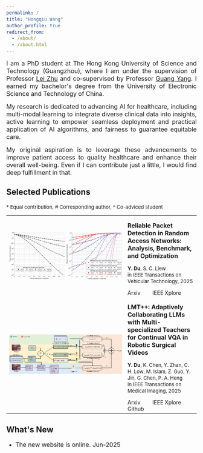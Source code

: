 ```yaml
---
permalink: /
title: "Hongqiu Wang"
author_profile: true
redirect_from: 
  - /about/
  - /about.html
---
```


<p style="text-align: justify;"><font size=3> I am a PhD student at The Hong Kong University of Science and Technology (Guangzhou), where I am under the supervision of Professor <a href="https://sites.google.com/site/indexlzhu/home">Lei Zhu</a> and co-supervised by Professor <a href="https://scholar.google.com/citations?user=ZfzEFpsAAAAJ&hl=en">Guang Yang</a>. I earned my bachelor's degree from the University of Electronic Science and Technology of China.</font></p>

<p style="text-align: justify;"><font size=3>My research is dedicated to advancing AI for healthcare, including multi-modal learning to integrate diverse clinical data into insights, active learning to empower seamless deployment and practical application of AI algorithms, and fairness to guarantee equitable care.</font></p>

<p style="text-align: justify;"><font size=3>My original aspiration is to leverage these advancements to improve patient access to quality healthcare and enhance their overall well-being. Even if I can contribute just a little, I would find deep fulfillment in that.</font></p>

Selected Publications <font size=3></font>
------
<font size=2>* Equal contribution, # Corresponding author, ^ Co-adviced student</font>
<div>
  <table style="border-collapse: collapse; border: none;">
  <tr><td width="300" style="border: none;">
  <div class="col-sm-5 col-md-4 col-lg-4 col-xl-4 m-auto"><img class="img-pub shadow-pub" src="images/1.png" width="400"></div>
  </td>
  <td style="border: none;">
  <div class="col align-self-center pub">
    <p class="pub-p"><font size=3><b>Reliable Packet Detection in Random Access Networks: Analysis, Benchmark, and Optimization</b></font></p>
    <p class="pub-p"><font size=2><b>Y. Du</b>, S. C. Liew <br>in IEEE Transactions on Vehicular Technology, 2025</font></p>
    <a class="btn btn-primary" role="button" href="https://arxiv.org/pdf/2307.05224" target="_blank" style="text-decoration: none;">Arxiv</a>&emsp;&emsp;
    <a class="btn btn-primary" role="button" href="https://ieeexplore.ieee.org/document/10902223" target="_blank" style="text-decoration: none;">IEEE Xplore</a>&emsp;&emsp;
  </div>
  </td></tr>
  <tr><td width="300" style="border: none;">
  <div class="col-sm-5 col-md-4 col-lg-4 col-xl-4 m-auto"><img class="img-pub shadow-pub" src="images/2.png" width="400"></div>
  </td>
  <td style="border: none;">
  <div class="col align-self-center pub">
    <p class="pub-p"><font size=3><b>LMT++: Adaptively Collaborating LLMs with Multi-specialized Teachers for Continual VQA in Robotic Surgical Videos</b></font></p>
    <p class="pub-p"><font size=2><b>Y. Du</b>, K. Chen, Y. Zhan, C. H. Low, M. Islam, Z. Guo, Y. Jin, G. Chen, P. A. Heng <br>in IEEE Transactions on Medical Imaging, 2025</font></p>
    <a class="btn btn-primary" role="button" href="https://arxiv.org/pdf/2402.16664" target="_blank" style="text-decoration: none;">Arxiv</a>&emsp;&emsp;
    <a class="btn btn-primary" role="button" href="https://ieeexplore.ieee.org/document/11045720" target="_blank" style="text-decoration: none;">IEEE Xplore</a>&emsp;&emsp;
    <a class="btn btn-primary" role="button" href="https://github.com/yuyangdu01/LLM4VQA_CL_TMI" target="_blank" style="text-decoration: none;">Github</a>&emsp;&emsp;
  </div>
  </td></tr>
  
  </table>
</div>

What's New
------
* <font size=3>The new website is online. Jun-2025</font>


